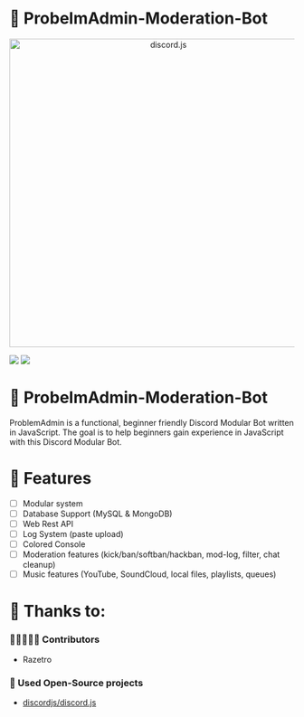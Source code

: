 # 💾 ProbelmAdmin-Moderation-Bot

<div align="center">
    <a href="https://discord.js.org"><img src="https://discord.js.org/static/logo.svg" width="546" alt="discord.js" /></a>
</div>

![](https://img.shields.io/badge/Code-JavaScript-informational?style=flat&logo=javascript&logoColor=white&color=6aa6f8)
![](https://img.shields.io/badge/npm-v.16.13.2-informational?style=flat&logo=npm&logoColor=white&color=6aa6f8)


# 💾 ProbelmAdmin-Moderation-Bot
ProblemAdmin is a functional, beginner friendly Discord Modular Bot written in JavaScript. The goal is to help beginners gain experience in JavaScript with this Discord Modular Bot.

# 📑 Features
- [ ] Modular system
- [ ] Database Support (MySQL & MongoDB)
- [ ] Web Rest API
- [ ] Log System (paste upload)
- [ ] Colored Console
- [ ] Moderation features (kick/ban/softban/hackban, mod-log, filter, chat cleanup)
- [ ] Music features (YouTube, SoundCloud, local files, playlists, queues)

# 🙏 Thanks to:
### 🧑🏻‍🤝‍🧑🏻 Contributors
* Razetro
### 🚧 Used Open-Source projects
* [discordjs/discord.js](https://github.com/discordjs/discord.js)
